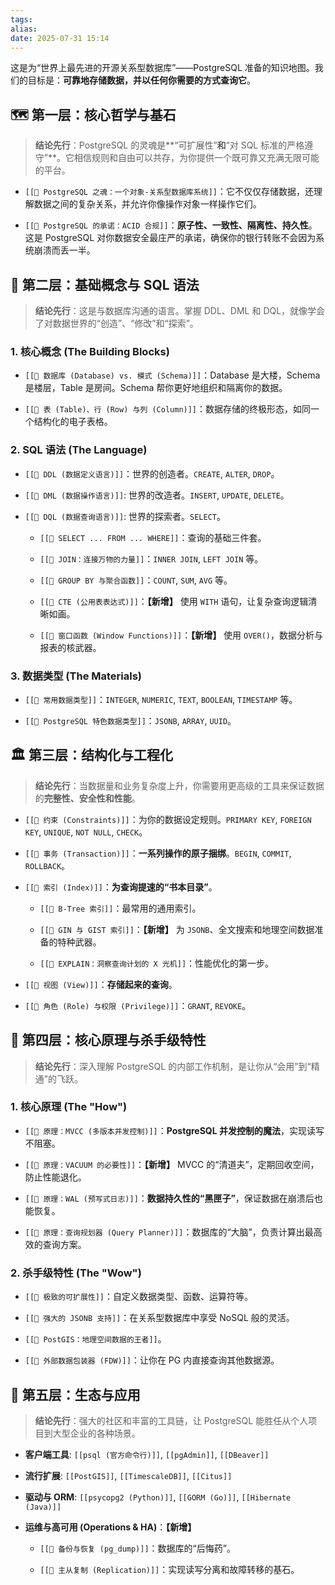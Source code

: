 ```yaml
---
tags: 
alias: 
date: 2025-07-31 15:14
---
```

这是为“世界上最先进的开源关系型数据库”——PostgreSQL 准备的知识地图。我们的目标是：**可靠地存储数据，并以任何你需要的方式查询它**。

## 🗺️ 第一层：核心哲学与基石

> **结论先行**：PostgreSQL 的灵魂是**“可扩展性”**和**“对 SQL 标准的严格遵守”**。它相信规则和自由可以共存，为你提供一个既可靠又充满无限可能的平台。

- `[[🐘 PostgreSQL 之魂：一个对象-关系型数据库系统]]`：它不仅仅存储数据，还理解数据之间的复杂关系，并允许你像操作对象一样操作它们。
    
- `[[🐘 PostgreSQL 的承诺：ACID 合规]]`：**原子性、一致性、隔离性、持久性**。这是 PostgreSQL 对你数据安全最庄严的承诺，确保你的银行转账不会因为系统崩溃而丢一半。
    

## 🧱 第二层：基础概念与 SQL 语法

> **结论先行**：这是与数据库沟通的语言。掌握 DDL、DML 和 DQL，就像学会了对数据世界的“创造”、“修改”和“探索”。

### 1. 核心概念 (The Building Blocks)

- `[[🐘 数据库 (Database) vs. 模式 (Schema)]]`：Database 是大楼，Schema 是楼层，Table 是房间。Schema 帮你更好地组织和隔离你的数据。
    
- `[[🐘 表 (Table)、行 (Row) 与列 (Column)]]`：数据存储的终极形态，如同一个结构化的电子表格。
    

### 2. SQL 语法 (The Language)

- `[[🐘 DDL (数据定义语言)]]`：世界的创造者。`CREATE`, `ALTER`, `DROP`。
    
- `[[🐘 DML (数据操作语言)]]`: 世界的改造者。`INSERT`, `UPDATE`, `DELETE`。
    
- `[[🐘 DQL (数据查询语言)]]`: 世界的探索者。`SELECT`。
    
    - `[[🐘 SELECT ... FROM ... WHERE]]`：查询的基础三件套。
        
    - `[[🐘 JOIN：连接万物的力量]]`：`INNER JOIN`, `LEFT JOIN` 等。
        
    - `[[🐘 GROUP BY 与聚合函数]]`：`COUNT`, `SUM`, `AVG` 等。
        
    - `[[🐘 CTE (公用表表达式)]]`：**【新增】** 使用 `WITH` 语句，让复杂查询逻辑清晰如画。
        
    - `[[🐘 窗口函数 (Window Functions)]]`：**【新增】** 使用 `OVER()`，数据分析与报表的核武器。
        

### 3. 数据类型 (The Materials)

- `[[🐘 常用数据类型]]`：`INTEGER`, `NUMERIC`, `TEXT`, `BOOLEAN`, `TIMESTAMP` 等。
    
- `[[🐘 PostgreSQL 特色数据类型]]`：`JSONB`, `ARRAY`, `UUID`。
    

## 🏛️ 第三层：结构化与工程化

> **结论先行**：当数据量和业务复杂度上升，你需要用更高级的工具来保证数据的**完整性、安全性和性能**。

- `[[🐘 约束 (Constraints)]]`：为你的数据设定规则。`PRIMARY KEY`, `FOREIGN KEY`, `UNIQUE`, `NOT NULL`, `CHECK`。
    
- `[[🐘 事务 (Transaction)]]`：**一系列操作的原子捆绑**。`BEGIN`, `COMMIT`, `ROLLBACK`。
    
- `[[🐘 索引 (Index)]]`：**为查询提速的“书本目录”**。
    
    - `[[🐘 B-Tree 索引]]`：最常用的通用索引。
        
    - `[[🐘 GIN 与 GIST 索引]]`：**【新增】** 为 `JSONB`、全文搜索和地理空间数据准备的特种武器。
        
    - `[[🐘 EXPLAIN：洞察查询计划的 X 光机]]`：性能优化的第一步。
        
- `[[🐘 视图 (View)]]`：**存储起来的查询**。
    
- `[[🐘 角色 (Role) 与权限 (Privilege)]]`：`GRANT`, `REVOKE`。
    

## 🧠 第四层：核心原理与杀手级特性

> **结论先行**：深入理解 PostgreSQL 的内部工作机制，是让你从“会用”到“精通”的飞跃。

### 1. 核心原理 (The "How")

- `[[🐘 原理：MVCC (多版本并发控制)]]`：**PostgreSQL 并发控制的魔法**，实现读写不阻塞。
    
- `[[🐘 原理：VACUUM 的必要性]]`：**【新增】** MVCC 的“清道夫”，定期回收空间，防止性能退化。
    
- `[[🐘 原理：WAL (预写式日志)]]`：**数据持久性的“黑匣子”**，保证数据在崩溃后也能恢复。
    
- `[[🐘 原理：查询规划器 (Query Planner)]]`：数据库的“大脑”，负责计算出最高效的查询方案。
    

### 2. 杀手级特性 (The "Wow")

- `[[🐘 极致的可扩展性]]`：自定义数据类型、函数、运算符等。
    
- `[[🐘 强大的 JSONB 支持]]`：在关系型数据库中享受 NoSQL 般的灵活。
    
- `[[🐘 PostGIS：地理空间数据的王者]]`。
    
- `[[🐘 外部数据包装器 (FDW)]]`：让你在 PG 内直接查询其他数据源。
    

## 🚀 第五层：生态与应用

> **结论先行**：强大的社区和丰富的工具链，让 PostgreSQL 能胜任从个人项目到大型企业的各种场景。

- **客户端工具**: `[[psql (官方命令行)]]`, `[[pgAdmin]]`, `[[DBeaver]]`
    
- **流行扩展**: `[[PostGIS]]`, `[[TimescaleDB]]`, `[[Citus]]`
    
- **驱动与 ORM**: `[[psycopg2 (Python)]]`, `[[GORM (Go)]]`, `[[Hibernate (Java)]]`
    
- **运维与高可用 (Operations & HA)**：**【新增】**
    
    - `[[🐘 备份与恢复 (pg_dump)]]`：数据库的“后悔药”。
        
    - `[[🐘 主从复制 (Replication)]]`：实现读写分离和故障转移的基石。